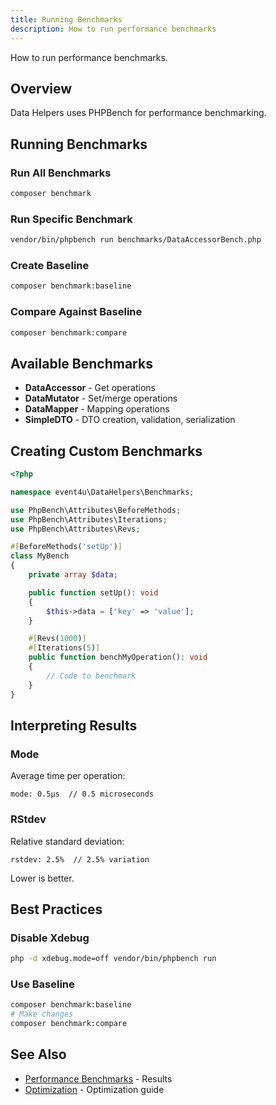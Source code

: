 ```yaml
---
title: Running Benchmarks
description: How to run performance benchmarks
---
```


How to run performance benchmarks.

## Overview

Data Helpers uses PHPBench for performance benchmarking.

## Running Benchmarks

### Run All Benchmarks

```bash
composer benchmark
```

### Run Specific Benchmark

```bash
vendor/bin/phpbench run benchmarks/DataAccessorBench.php
```

### Create Baseline

```bash
composer benchmark:baseline
```

### Compare Against Baseline

```bash
composer benchmark:compare
```

## Available Benchmarks

- **DataAccessor** - Get operations
- **DataMutator** - Set/merge operations
- **DataMapper** - Mapping operations
- **SimpleDTO** - DTO creation, validation, serialization

## Creating Custom Benchmarks

```php
<?php

namespace event4u\DataHelpers\Benchmarks;

use PhpBench\Attributes\BeforeMethods;
use PhpBench\Attributes\Iterations;
use PhpBench\Attributes\Revs;

#[BeforeMethods('setUp')]
class MyBench
{
    private array $data;

    public function setUp(): void
    {
        $this->data = ['key' => 'value'];
    }

    #[Revs(1000)]
    #[Iterations(5)]
    public function benchMyOperation(): void
    {
        // Code to benchmark
    }
}
```

## Interpreting Results

### Mode

Average time per operation:

```
mode: 0.5μs  // 0.5 microseconds
```

### RStdev

Relative standard deviation:

```
rstdev: 2.5%  // 2.5% variation
```

Lower is better.

## Best Practices

### Disable Xdebug

```bash
php -d xdebug.mode=off vendor/bin/phpbench run
```

### Use Baseline

```bash
composer benchmark:baseline
# Make changes
composer benchmark:compare
```

## See Also

- [Performance Benchmarks](/performance/benchmarks/) - Results
- [Optimization](/performance/optimization/) - Optimization guide
